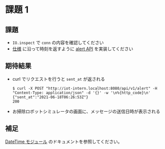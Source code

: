 # 課題 1

## 課題

- `IO.inspect` で `conn` の内容を確認してください
- [仕様](../api.apib) に沿って時刻を返すように [alert API](web/controller/alert.ex) を実装してください

## 期待結果

- curl でリクエストを行うと `sent_at` が返される

  ```shell
  $ curl -X POST "http://iot-intern.localhost:8080/api/v1/alert" -H "Content-Type: application/json" -d '{}' -w '\n%{http_code}\n'
  {"sent_at":"2021-06-18T06:26:53Z"}
  200
  ```

- お掃除ロボットシミュレータの画面に、メッセージの送信日時が表示される

## 補足

[DateTime モジュール](https://hexdocs.pm/elixir/1.12/DateTime.html) のドキュメントを参照してください。
